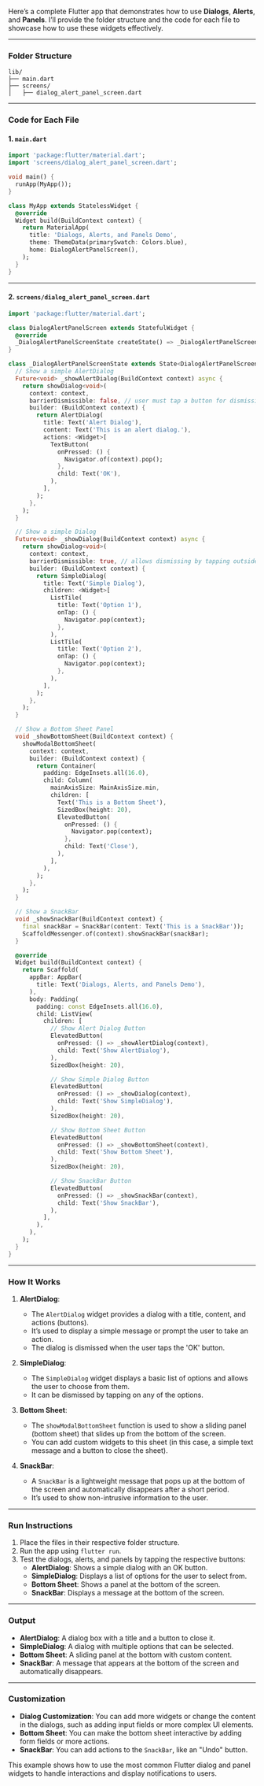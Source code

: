 Here’s a complete Flutter app that demonstrates how to use **Dialogs**, **Alerts**, and **Panels**. I’ll provide the folder structure and the code for each file to showcase how to use these widgets effectively.

---

### **Folder Structure**

```
lib/
├── main.dart
├── screens/
│   ├── dialog_alert_panel_screen.dart
```

---

### **Code for Each File**

#### 1. `main.dart`

```dart
import 'package:flutter/material.dart';
import 'screens/dialog_alert_panel_screen.dart';

void main() {
  runApp(MyApp());
}

class MyApp extends StatelessWidget {
  @override
  Widget build(BuildContext context) {
    return MaterialApp(
      title: 'Dialogs, Alerts, and Panels Demo',
      theme: ThemeData(primarySwatch: Colors.blue),
      home: DialogAlertPanelScreen(),
    );
  }
}
```

---

#### 2. `screens/dialog_alert_panel_screen.dart`

```dart
import 'package:flutter/material.dart';

class DialogAlertPanelScreen extends StatefulWidget {
  @override
  _DialogAlertPanelScreenState createState() => _DialogAlertPanelScreenState();
}

class _DialogAlertPanelScreenState extends State<DialogAlertPanelScreen> {
  // Show a simple AlertDialog
  Future<void> _showAlertDialog(BuildContext context) async {
    return showDialog<void>(
      context: context,
      barrierDismissible: false, // user must tap a button for dismissing
      builder: (BuildContext context) {
        return AlertDialog(
          title: Text('Alert Dialog'),
          content: Text('This is an alert dialog.'),
          actions: <Widget>[
            TextButton(
              onPressed: () {
                Navigator.of(context).pop();
              },
              child: Text('OK'),
            ),
          ],
        );
      },
    );
  }

  // Show a simple Dialog
  Future<void> _showDialog(BuildContext context) async {
    return showDialog<void>(
      context: context,
      barrierDismissible: true, // allows dismissing by tapping outside
      builder: (BuildContext context) {
        return SimpleDialog(
          title: Text('Simple Dialog'),
          children: <Widget>[
            ListTile(
              title: Text('Option 1'),
              onTap: () {
                Navigator.pop(context);
              },
            ),
            ListTile(
              title: Text('Option 2'),
              onTap: () {
                Navigator.pop(context);
              },
            ),
          ],
        );
      },
    );
  }

  // Show a Bottom Sheet Panel
  void _showBottomSheet(BuildContext context) {
    showModalBottomSheet(
      context: context,
      builder: (BuildContext context) {
        return Container(
          padding: EdgeInsets.all(16.0),
          child: Column(
            mainAxisSize: MainAxisSize.min,
            children: [
              Text('This is a Bottom Sheet'),
              SizedBox(height: 20),
              ElevatedButton(
                onPressed: () {
                  Navigator.pop(context);
                },
                child: Text('Close'),
              ),
            ],
          ),
        );
      },
    );
  }

  // Show a SnackBar
  void _showSnackBar(BuildContext context) {
    final snackBar = SnackBar(content: Text('This is a SnackBar'));
    ScaffoldMessenger.of(context).showSnackBar(snackBar);
  }

  @override
  Widget build(BuildContext context) {
    return Scaffold(
      appBar: AppBar(
        title: Text('Dialogs, Alerts, and Panels Demo'),
      ),
      body: Padding(
        padding: const EdgeInsets.all(16.0),
        child: ListView(
          children: [
            // Show Alert Dialog Button
            ElevatedButton(
              onPressed: () => _showAlertDialog(context),
              child: Text('Show AlertDialog'),
            ),
            SizedBox(height: 20),

            // Show Simple Dialog Button
            ElevatedButton(
              onPressed: () => _showDialog(context),
              child: Text('Show SimpleDialog'),
            ),
            SizedBox(height: 20),

            // Show Bottom Sheet Button
            ElevatedButton(
              onPressed: () => _showBottomSheet(context),
              child: Text('Show Bottom Sheet'),
            ),
            SizedBox(height: 20),

            // Show SnackBar Button
            ElevatedButton(
              onPressed: () => _showSnackBar(context),
              child: Text('Show SnackBar'),
            ),
          ],
        ),
      ),
    );
  }
}
```

---

### **How It Works**

1. **AlertDialog**:

   - The `AlertDialog` widget provides a dialog with a title, content, and actions (buttons).
   - It’s used to display a simple message or prompt the user to take an action.
   - The dialog is dismissed when the user taps the 'OK' button.

2. **SimpleDialog**:

   - The `SimpleDialog` widget displays a basic list of options and allows the user to choose from them.
   - It can be dismissed by tapping on any of the options.

3. **Bottom Sheet**:

   - The `showModalBottomSheet` function is used to show a sliding panel (bottom sheet) that slides up from the bottom of the screen.
   - You can add custom widgets to this sheet (in this case, a simple text message and a button to close the sheet).

4. **SnackBar**:
   - A `SnackBar` is a lightweight message that pops up at the bottom of the screen and automatically disappears after a short period.
   - It’s used to show non-intrusive information to the user.

---

### **Run Instructions**

1. Place the files in their respective folder structure.
2. Run the app using `flutter run`.
3. Test the dialogs, alerts, and panels by tapping the respective buttons:
   - **AlertDialog**: Shows a simple dialog with an OK button.
   - **SimpleDialog**: Displays a list of options for the user to select from.
   - **Bottom Sheet**: Shows a panel at the bottom of the screen.
   - **SnackBar**: Displays a message at the bottom of the screen.

---

### **Output**

- **AlertDialog**: A dialog box with a title and a button to close it.
- **SimpleDialog**: A dialog with multiple options that can be selected.
- **Bottom Sheet**: A sliding panel at the bottom with custom content.
- **SnackBar**: A message that appears at the bottom of the screen and automatically disappears.

---

### **Customization**

- **Dialog Customization**: You can add more widgets or change the content in the dialogs, such as adding input fields or more complex UI elements.
- **Bottom Sheet**: You can make the bottom sheet interactive by adding form fields or more actions.
- **SnackBar**: You can add actions to the `SnackBar`, like an "Undo" button.

This example shows how to use the most common Flutter dialog and panel widgets to handle interactions and display notifications to users.
